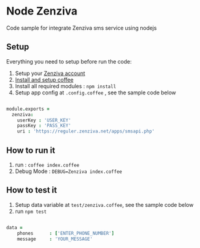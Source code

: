 # Node Zenziva
Code sample for integrate Zenziva sms service using nodejs

## Setup

Everything you need to setup before run the code:

1. Setup your [Zenziva account](http://zenziva.net/)
2. [Install and setup coffee](https://www.npmjs.com/package/coffee-script)
3. Install all required modules : `npm install`
4. Setup app config at `.config.coffee` , see the sample code below

```coffeescript

module.exports =
  zenziva:
  	userKey : 'USER_KEY'
  	passKey : 'PASS_KEY'
  	uri : 'https://reguler.zenziva.net/apps/smsapi.php'

```

## How to run it
1. run : `coffee index.coffee`
2. Debug Mode : `DEBUG=Zenziva index.coffee`

## How to test it
1. Setup data variable at `test/zenziva.coffee`, see the sample code below
2. run `npm test`

```coffeescript

data =
	phones 		: ['ENTER_PHONE_NUMBER']
	message		: 'YOUR_MESSAGE'

```